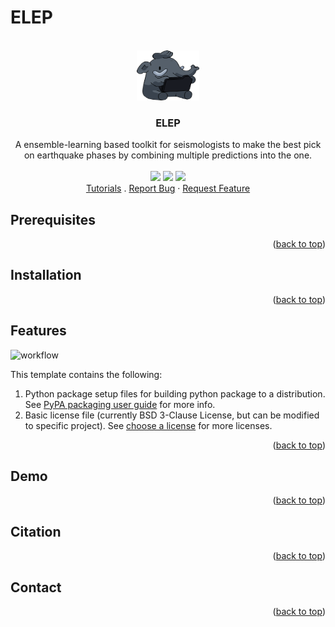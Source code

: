 # ELEP

<!-- PROJECT LOGO & STATUS -->
<br />
<div align="center">
  <a href="https://github.com/congcy/ELEP">
    <img src="images/ELEP_logo.png" alt="Logo" width="100" height="80">
  </a>
  <h3 align="center">ELEP</h3>
  <p align="center">
    A ensemble-learning based toolkit for seismologists to make the best pick on earthquake phases by combining multiple predictions into the one. 
    <br />
    <br />
    <a href="https://github.com/congcy/ELEP/blob/main/LICENSE" alt="Liscence">
        <img src="https://badgen.net/badge/license/BSD-3-Clause/blue" /></a>
    <a href="https://github.com/congcy/ELEP/tree/main/docs" alt="Documentation Status">
        <img src="https://readthedocs.org/projects/ssec-python-project-template/badge/?version=latest" /></a>
    <a href="https://github.com/congcy/ELEP/tree/main/.github/workflows" alt="Test">
        <img src="https://github.com/uw-ssec/python-project-template/actions/workflows/test.yaml/badge.svg" /></a>
    <br />
    <a href="https://ssec-python-project-template.readthedocs.io/en/latest/?badge=latest">Tutorials</a>
    .
    <a href="https://github.com/othneildrew/Best-README-Template/issues">Report Bug</a>
    ·
    <a href="https://github.com/othneildrew/Best-README-Template/issues">Request Feature</a>
  </p>
</div>


## Prerequisites

<p align="right">(<a href="https://github.com/congcy/ELEP">back to top</a>)</p>

## Installation 

<p align="right">(<a href="https://github.com/congcy/ELEP">back to top</a>)</p>

## Features

![workflow](/images/ELEP_framework.jpg)

This template contains the following:

1. Python package setup files for building python package to a distribution.
See [PyPA packaging user guide](https://packaging.python.org/en/latest/) for more info.
2. Basic license file (currently BSD 3-Clause License, but can be modified to specific project).
See [choose a license](https://choosealicense.com/) for more licenses.

<p align="right">(<a href="https://github.com/congcy/ELEP">back to top</a>)</p>

## Demo

<p align="right">(<a href="https://github.com/congcy/ELEP">back to top</a>)</p>

## Citation 

<p align="right">(<a href="https://github.com/congcy/ELEP">back to top</a>)</p>

## Contact

<p align="right">(<a href="https://github.com/congcy/ELEP">back to top</a>)</p>
